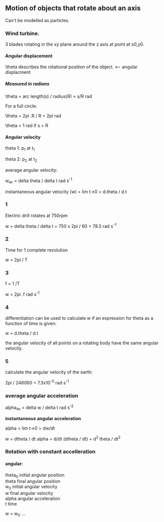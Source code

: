 ## Motion of objects that rotate about an axis
Can't be modelled as particles.

### Wind turbine.
3 blades rotating in the xy plane around the z axis at point at x0,y0.


#### Angular displacement
\theta describes the rotational position of the object.  <-- angular displacment

##### Measured in radians
\theta = arc length(s)  /  radius(R)  =  s/R rad

For a full circle:

\theta = 2pi .R  /  R = 2pi rad

\theta = 1 rad if s = R

#### Angular velocity
theta 1: p<sub>1</sub>  at t<sub>1</sub>

theta 2: p<sub>2</sub>  at t<sub>2</sub>

average angular velocity:

w<sub>av</sub>  =  delta theta  /  delta t    rad s<sup>-1</sup>

instantaneous angular velocity (w)  =  lim t->0 = d.theta / d.t

### 1
Electric drill rotates at 750rpm

w = delta theta / delta t   =   750 x 2pi  /  60   =  78.5 rad s<sup>-1</sup>

### 2
Time for 1 complete revolution

w = 2pi / T

### 3
f = 1 /T

w = 2pi .f rad s<sup>-1</sup>

### 4
differentiation can be used to calculate w if an expression for theta as a
function of time is given:

w = d.theta / d.t

the angular velocity of all points on a rotating body have the same angular
velocity.

### 5
calculate the angular velocity of the earth:

2pi / 24*60*60  =  7.3x10<sup>-5</sup> rad s<sup>-1</sup>

### average angular acceleration
alpha<sub>av</sub> = delta w  /  delta t  rad s<sup>-2</sup>

**instantaneous angular acceleration**

alpha = lim t->0  = dw/dt

w = dtheta / dt     alpha = d/dt (dtheta / dt)   =   d<sup>2</sup> theta /
dt<sup>2</sup>

### Rotation with constant accelleration 
#### angular:
theta<sub>0</sub>   initial angular position  
theta   final angular position  
w<sub>0</sub>    initial angular velocity  
w   final angular velocity  
alpha   angular acceleration  
t    time  

w = w<sub>0</sub>  ...
